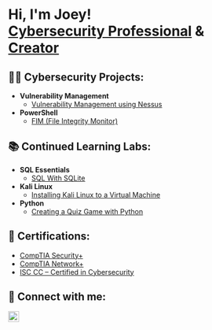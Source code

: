 <h1>Hi, I'm Joey! <br/><a href="https://www.linkedin.com/in/joeykh/">Cybersecurity Professional</a> & <a href="https://github.com/joeyktx">Creator</a>

<h2>👨‍💻 Cybersecurity Projects:</h2>

- <b>Vulnerability Management</b>
  - [Vulnerability Management using Nessus](https://github.com/joeykhtx/VulnerabilityManagementLab)
- <b>PowerShell</b>
  - [FIM (File Integrity Monitor)](https://github.com/joeykhtx/FIMLab)

<h2>📚 Continued Learning Labs:</h2>

- <b>SQL Essentials</b>
  - [SQL With SQLite](https://github.com/joeykhtx/VulnerabilityManagementLab)
- <b>Kali Linux</b>
  - [Installing Kali Linux to a Virtual Machine](https://github.com/joeykhtx/VulnerabilityManagementLab)   
- <b>Python</b>
  - [Creating a Quiz Game with Python](https://github.com/joeykhtx/VulnerabilityManagementLab)
  
<h2>🧾 Certifications:</h2>

  - [CompTIA Security+](https://i.imgur.com/95XbqAz.png)
  - [CompTIA Network+](https://i.imgur.com/rvTwoPu.png)
  - [ISC CC – Certified in Cybersecurity](https://i.imgur.com/uP9OVvG.png)

<h2> 🤳 Connect with me:</h2>

[<img align="left" alt="joeykh | LinkedIn" width="22px" src="https://cdn.jsdelivr.net/npm/simple-icons@v3/icons/linkedin.svg" />][linkedin]

[linkedin]: https://linkedin.com/in/joeykh

<!--

Here are some ideas to get you started:

- 🔭 I’m currently working on ...
- 🌱 I’m currently learning ...
- 👯 I’m looking to collaborate on ...
- 🤔 I’m looking for help with ...
- 💬 Ask me about ...
- 📫 How to reach me: ...
- 😄 Pronouns: ...
- ⚡ Fun fact: ...
-->
